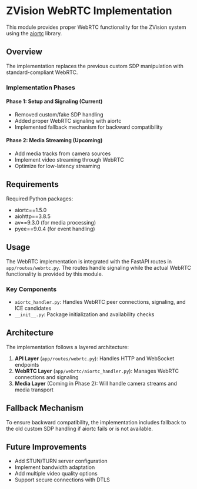 # ZVision WebRTC Implementation

This module provides proper WebRTC functionality for the ZVision system using the [aiortc](https://github.com/aiortc/aiortc) library. 

## Overview

The implementation replaces the previous custom SDP manipulation with standard-compliant WebRTC.

### Implementation Phases

#### Phase 1: Setup and Signaling (Current)

- Removed custom/fake SDP handling
- Added proper WebRTC signaling with aiortc
- Implemented fallback mechanism for backward compatibility

#### Phase 2: Media Streaming (Upcoming)

- Add media tracks from camera sources
- Implement video streaming through WebRTC
- Optimize for low-latency streaming

## Requirements

Required Python packages:
- aiortc==1.5.0
- aiohttp==3.8.5
- av==9.3.0 (for media processing)
- pyee==9.0.4 (for event handling)

## Usage

The WebRTC implementation is integrated with the FastAPI routes in `app/routes/webrtc.py`. The routes handle signaling while the actual WebRTC functionality is provided by this module.

### Key Components

- `aiortc_handler.py`: Handles WebRTC peer connections, signaling, and ICE candidates
- `__init__.py`: Package initialization and availability checks

## Architecture

The implementation follows a layered architecture:

1. **API Layer** (`app/routes/webrtc.py`): Handles HTTP and WebSocket endpoints
2. **WebRTC Layer** (`app/webrtc/aiortc_handler.py`): Manages WebRTC connections and signaling
3. **Media Layer** (Coming in Phase 2): Will handle camera streams and media transport

## Fallback Mechanism

To ensure backward compatibility, the implementation includes fallback to the old custom SDP handling if aiortc fails or is not available.

## Future Improvements

- Add STUN/TURN server configuration
- Implement bandwidth adaptation
- Add multiple video quality options
- Support secure connections with DTLS 
